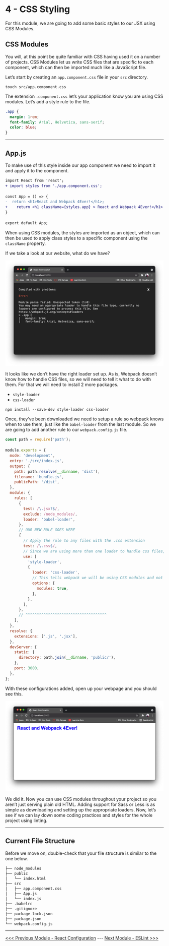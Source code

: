 # 4 - CSS Styling

For this module, we are going to add some basic styles to our JSX using CSS Modules.

## CSS Modules

You will, at this point be quite familiar with CSS having used it on a number of projects. CSS Modules let us write CSS files that are specific to each component, which can then be imported much like a JavaScript file.

Let’s start by creating an `app.component.css` file in your `src` directory.

```shell
touch src/app.component.css
```

The extension `.component.css` let’s your application know you are using CSS modules. Let’s add a style rule to the file.

```css
.app {
  margin: 1rem;
  font-family: Arial, Helvetica, sans-serif;
  color: blue;
}
```

---

## App.js

To make use of this style inside our app component we need to import it and apply it to the component.

```diff
import React from 'react';
+ import styles from './app.component.css';

const App = () => {
-  return <h1>React and Webpack 4Ever!</h1>;
+	 return <h1 className={styles.app} > React and Webpack 4Ever!</h1>
}

export default App;

```

When using CSS modules, the styles are imported as an object, which can then be used to apply class styles to a specific component using the `className` property.

If we take a look at our website, what do we have?

![](./screenshots/style-loader-error.png)

It looks like we don’t have the right loader set up. As is, Webpack doesn’t know how to handle CSS files, so we will need to tell it what to do with them. For that we will need to install 2 more packages.

- `style-loader`
- `css-loader`

```shell
npm install --save-dev style-loader css-loader
```

Once, they’ve been downloaded we need to setup a rule so webpack knows when to use them, just like the `babel-loader` from the last module. So we are going to add another rule to our `webpack.config.js` file.

```javascript
const path = require('path');

module.exports = {
  mode: 'development',
  entry: './src/index.js',
  output: {
    path: path.resolve(__dirname, 'dist'),
    filename: 'bundle.js',
    publicPath: '/dist',
  },
  module: {
    rules: [
      {
        test: /\.jsx?$/,
        exclude: /node_modules/,
        loader: 'babel-loader',
      },
      // OUR NEW RULE GOES HERE
      {
        // Apply the rule to any files with the .css extension
        test: /\.css$/,
        // Since we are using more than one loader to handle css files, we need to make use of the 'use' property and give it an array of the loaders in the order they should process.
        use: [
          'style-loader',
          {
            loader: 'css-loader',
            // This tells webpack we will be using CSS modules and not just plain CSS
            options: {
              modules: true,
            },
          },
        ],
      },
      // ^^^^^^^^^^^^^^^^^^^^^^^^^^^^^^^^^^^^
    ],
  },
  resolve: {
    extensions: ['.js', '.jsx'],
  },
  devServer: {
    static: {
      directory: path.join(__dirname, 'public/'),
    },
    port: 3000,
  },
};
```

With these configurations added, open up your webpage and you should see this.

![](./screenshots/working-styles.png)

We did it. Now you can use CSS modules throughout your project so you aren’t just serving plain old HTML. Adding support for Sass or Less is as simple as downloading and setting up the appropriate loaders. Now, let’s see if we can lay down some coding practices and styles for the whole project using linting.

---

## Current File Structure

Before we move on, double-check that your file structure is similar to the one below.

```
├── node_modules
├── public
│   └── index.html
├── src
│   ├── app.component.css
│   ├── App.js
│   └── index.js
├── .babelrc
├── .gitignore
├── package-lock.json
├── package.json
└── webpack.config.js
```

---

[<<< Previous Module - React Configuration](../3-react-config) ---
[Next Module - ESLint >>>](../5-eslint)
